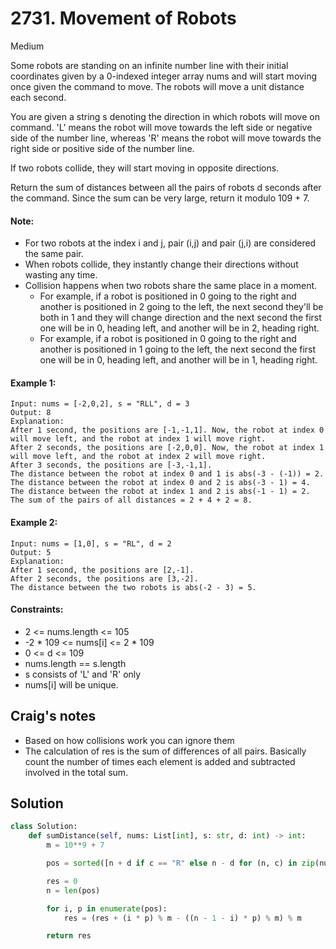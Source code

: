 # 2731. Movement of Robots

Medium

Some robots are standing on an infinite number line with their initial
coordinates given by a 0-indexed integer array nums and will start moving once
given the command to move. The robots will move a unit distance each second.

You are given a string s denoting the direction in which robots will move on
command. 'L' means the robot will move towards the left side or negative side of
the number line, whereas 'R' means the robot will move towards the right side or
positive side of the number line.

If two robots collide, they will start moving in opposite directions.

Return the sum of distances between all the pairs of robots d seconds after the
command. Since the sum can be very large, return it modulo 109 + 7.

#### Note:

- For two robots at the index i and j, pair (i,j) and pair (j,i) are considered
  the same pair.
- When robots collide, they instantly change their directions without wasting
  any time.
- Collision happens when two robots share the same place in a moment.
  - For example, if a robot is positioned in 0 going to the right and another is
    positioned in 2 going to the left, the next second they'll be both in 1 and
    they will change direction and the next second the first one will be in 0,
    heading left, and another will be in 2, heading right.
  - For example, if a robot is positioned in 0 going to the right and another is
    positioned in 1 going to the left, the next second the first one will be in
    0, heading left, and another will be in 1, heading right.

#### Example 1:

```
Input: nums = [-2,0,2], s = "RLL", d = 3
Output: 8
Explanation: 
After 1 second, the positions are [-1,-1,1]. Now, the robot at index 0 will move left, and the robot at index 1 will move right.
After 2 seconds, the positions are [-2,0,0]. Now, the robot at index 1 will move left, and the robot at index 2 will move right.
After 3 seconds, the positions are [-3,-1,1].
The distance between the robot at index 0 and 1 is abs(-3 - (-1)) = 2.
The distance between the robot at index 0 and 2 is abs(-3 - 1) = 4.
The distance between the robot at index 1 and 2 is abs(-1 - 1) = 2.
The sum of the pairs of all distances = 2 + 4 + 2 = 8.
```

#### Example 2:

```
Input: nums = [1,0], s = "RL", d = 2
Output: 5
Explanation: 
After 1 second, the positions are [2,-1].
After 2 seconds, the positions are [3,-2].
The distance between the two robots is abs(-2 - 3) = 5.
```

#### Constraints:

- 2 <= nums.length <= 105
- -2 * 109 <= nums[i] <= 2 * 109
- 0 <= d <= 109
- nums.length == s.length
- s consists of 'L' and 'R' only
- nums[i] will be unique.

## Craig's notes

- Based on how collisions work you can ignore them
- The calculation of res is the sum of differences of all pairs. Basically count
  the number of times each element is added and subtracted involved in the total
  sum.

## Solution

```python
class Solution:
    def sumDistance(self, nums: List[int], s: str, d: int) -> int:
        m = 10**9 + 7

        pos = sorted([n + d if c == "R" else n - d for (n, c) in zip(nums, s)])

        res = 0
        n = len(pos)

        for i, p in enumerate(pos):
            res = (res + (i * p) % m - ((n - 1 - i) * p) % m) % m

        return res
```
